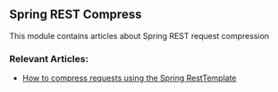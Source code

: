 ## Spring REST Compress

This module contains articles about Spring REST request compression

### Relevant Articles:
- [How to compress requests using the Spring RestTemplate](https://www.baeldung.com/spring-resttemplate-compressing-requests)
